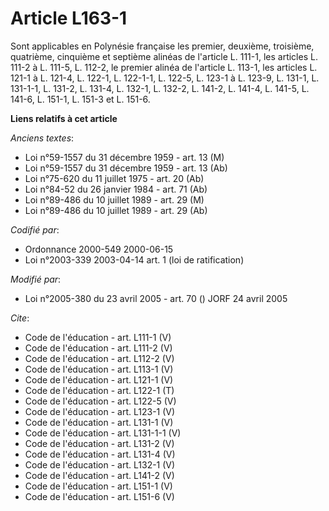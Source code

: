 # Article L163-1

Sont applicables en Polynésie française les premier, deuxième, troisième, quatrième, cinquième et septième alinéas de
l'article L. 111-1, les articles L. 111-2 à L. 111-5, L. 112-2, le premier alinéa de l'article L. 113-1, les articles L.
121-1 à L. 121-4, L. 122-1, L. 122-1-1, L. 122-5, L. 123-1 à L. 123-9, L. 131-1, L. 131-1-1, L. 131-2, L. 131-4, L. 132-1, L.
132-2, L. 141-2, L. 141-4, L. 141-5, L. 141-6, L. 151-1, L. 151-3 et L. 151-6.

**Liens relatifs à cet article**

_Anciens textes_:

  - Loi n°59-1557 du 31 décembre 1959 - art. 13 (M)
  - Loi n°59-1557 du 31 décembre 1959 - art. 13 (Ab)
  - Loi n°75-620 du 11 juillet 1975 - art. 20 (Ab)
  - Loi n°84-52 du 26 janvier 1984 - art. 71 (Ab)
  - Loi n°89-486 du 10 juillet 1989 - art. 29 (M)
  - Loi n°89-486 du 10 juillet 1989 - art. 29 (Ab)

_Codifié par_:

  - Ordonnance 2000-549 2000-06-15
  - Loi n°2003-339 2003-04-14 art. 1 (loi de ratification)

_Modifié par_:

  - Loi n°2005-380 du 23 avril 2005 - art. 70 () JORF 24 avril 2005

_Cite_:

  - Code de l'éducation - art. L111-1 (V)
  - Code de l'éducation - art. L111-2 (V)
  - Code de l'éducation - art. L112-2 (V)
  - Code de l'éducation - art. L113-1 (V)
  - Code de l'éducation - art. L121-1 (V)
  - Code de l'éducation - art. L122-1 (T)
  - Code de l'éducation - art. L122-5 (V)
  - Code de l'éducation - art. L123-1 (V)
  - Code de l'éducation - art. L131-1 (V)
  - Code de l'éducation - art. L131-1-1 (V)
  - Code de l'éducation - art. L131-2 (V)
  - Code de l'éducation - art. L131-4 (V)
  - Code de l'éducation - art. L132-1 (V)
  - Code de l'éducation - art. L141-2 (V)
  - Code de l'éducation - art. L151-1 (V)
  - Code de l'éducation - art. L151-6 (V)
